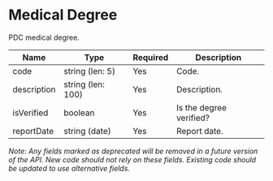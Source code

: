 # Medical Degree

PDC medical degree.

| Name | Type | Required | Description |
| - | - | - | - |
| code | string (len: 5) | Yes | Code. |
| description | string (len: 100) | Yes | Description. |
| isVerified | boolean | Yes | Is the degree verified? |
| reportDate | string (date) | Yes | Report date. |

*Note: Any fields marked as deprecated will be removed in a future version of the API. New code should not rely on these fields. Existing code should be updated to use alternative fields.*
